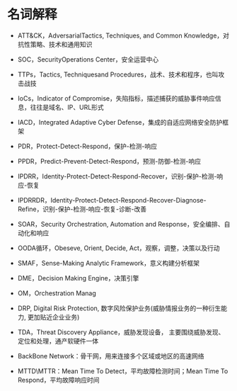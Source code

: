 # 名词解释

- ATT&CK，AdversarialTactics, Techniques, and Common Knowledge，对抗性策略、技术和通用知识
- SOC，SecurityOperations Center，安全运营中心
- TTPs，Tactics, Techniquesand Procedures，战术、技术和程序，也叫攻击战技
- IoCs，Indicator of Compromise，失陷指标，描述捕获的威胁事件响应信息，往往是域名、IP、URL形式
- IACD，Integrated Adaptive Cyber Defense，集成的自适应网络安全防护框架
- PDR，Protect-Detect-Respond，保护-检测-响应
- PPDR，Predict-Prevent-Detect-Respond，预测-防御-检测-响应
- IPDRR，Identity-Protect-Detect-Respond-Recover，识别-保护-检测-响应-恢复
- IPDRRDR，Identity-Protect-Detect-Respond-Recover-Diagnose-Refine，识别-保护-检测-响应-恢复-诊断-改善
- SOAR，Security Orchestration, Automation and Response，安全编排、自动化和响应
- OODA循环，Obeseve, Orient, Decide, Act，观察，调整，决策以及行动
- SMAF，Sense-Making Analytic Framework，意义构建分析框架
- DME，Decision Making Engine，决策引擎
- OM，Orchestration Manag
- DRP, Digital Risk Protection, 数字风险保护业务(威胁情报业务的一种衍生能力, 更加贴近企业业务)  
- TDA，Threat Discovery Appliance，威胁发现设备， 主要围绕威胁发现、定位和处理，通产软硬件一体
- BackBone Network：骨干网，用来连接多个区域或地区的高速网络

-   MTTD\MTTR：Mean Time To Detect，平均故障检测时间；Mean Time To Respond，平均故障响应时间